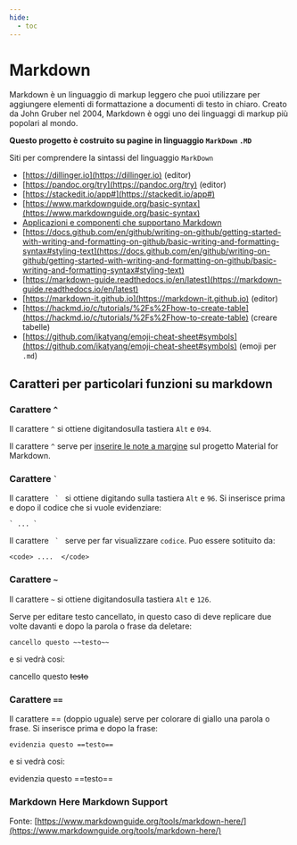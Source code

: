 ```yaml
---
hide:
  - toc
---
```


# Markdown
Markdown è un linguaggio di markup leggero che puoi utilizzare per aggiungere elementi di formattazione a documenti di testo in chiaro. Creato da John Gruber nel 2004, Markdown è oggi uno dei linguaggi di markup più popolari al mondo.

**Questo progetto è costruito su pagine in linguaggio `MarkDown` `.MD`**

Siti per comprendere la sintassi del linguaggio `MarkDown`

- [https://dillinger.io](https://dillinger.io) (editor)
- [https://pandoc.org/try](https://pandoc.org/try) (editor) 
- [https://stackedit.io/app#](https://stackedit.io/app#)   
- [https://www.markdownguide.org/basic-syntax](https://www.markdownguide.org/basic-syntax) 
- [Applicazioni e componenti che supportano Markdown](https://www.markdownguide.org/tools/)
- [https://docs.github.com/en/github/writing-on-github/getting-started-with-writing-and-formatting-on-github/basic-writing-and-formatting-syntax#styling-text](https://docs.github.com/en/github/writing-on-github/getting-started-with-writing-and-formatting-on-github/basic-writing-and-formatting-syntax#styling-text)  
- [https://markdown-guide.readthedocs.io/en/latest](https://markdown-guide.readthedocs.io/en/latest)  
- [https://markdown-it.github.io](https://markdown-it.github.io) (editor)
- [https://hackmd.io/c/tutorials/%2Fs%2Fhow-to-create-table](https://hackmd.io/c/tutorials/%2Fs%2Fhow-to-create-table) (creare tabelle)
- [https://github.com/ikatyang/emoji-cheat-sheet#symbols](https://github.com/ikatyang/emoji-cheat-sheet#symbols) (emoji per `.md`)


## Caratteri per particolari funzioni su markdown


### Carattere `^`

Il carattere `^` si ottiene digitandosulla tastiera `Alt` e `094`.

Il carattere `^` serve per [inserire le note a margine](https://squidfunk.github.io/mkdocs-material/reference/footnotes/) sul progetto Material for Markdown.



###  Carattere <code>`</code>
 
Il carattere <code> ` </code>  si ottiene digitando sulla tastiera <code>Alt</code> e <code>96</code>. Si inserisce prima e dopo il codice che si vuole evidenziare:
```
` ... `
```

Il carattere <code> ` </code> serve per far visualizzare <code>codice</code>. Puo essere sotituito da: 
```
<code> ....  </code>
```


### Carattere `~`
Il carattere `~` si ottiene digitandosulla tastiera `Alt` e `126`.

Serve per editare testo cancellato, in questo caso di deve replicare due volte davanti e dopo la parola o frase da deletare:
```
cancello questo ~~testo~~
```

e si vedrà cosi: 

cancello questo ~~testo~~


### Carattere `==`
Il carattere == (doppio uguale) serve per colorare di giallo una parola o frase. Si inserisce prima e dopo la frase:
```
evidenzia questo ==testo==
```

e si vedrà cosi:

evidenzia questo ==testo==


### Markdown Here Markdown Support
Fonte: [https://www.markdownguide.org/tools/markdown-here/](https://www.markdownguide.org/tools/markdown-here/)


